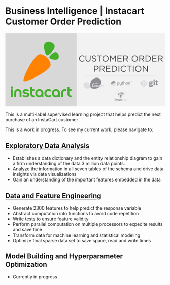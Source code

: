 # Business Intelligence | Instacart Customer Order Prediction

![](./imgs/title_img.png)

This is a multi-label supervised learning project that helps predict the next purchase of an InstaCart customer

This is a work in progress. To see my current work, please navigate to:  

## [Exploratory Data Analysis](https://github.com/nazra-inari/Business_Intelligence_Instacart_Customer_Purchase_Prediction/blob/master/Exploratory%20Data%20Analysis.ipynb)  
* Establishes a data dictionary and the entity relationship diagram to gain a firm understanding of the data 3 million data points.  
* Analyze the information in all seven tables of the schema and drive data insights via data visualizations  
* Gain an understanding of the important features embedded in the data    
## [Data and Feature Engineering](https://github.com/nazra-inari/Business_Intelligence_Instacart_Customer_Purchase_Prediction/blob/master/Data%20and%20Feature%20Engineering.ipynb)
* Generate 2300 features to help predict the response variable  
* Abstract computation into functions to avoid code repetition  
* Write tests to ensure feature validity  
* Perform parallel computation on multiple processors to expedite results and save time  
* Transform data for machine learning and statistical modeling  
* Optimize final sparse data set to save space, read and write times  

## Model Building and Hyperparameter Optimization
* Currently in progress
